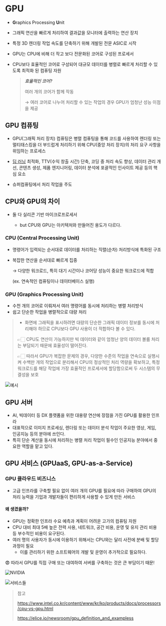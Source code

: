 # GPU

+ **G**raphics Processing **U**nit
+ 그래픽 연산을 빠르게 처리하여 결과값을 모니터에 출력하는 연산 장치
+ 특정 3D 렌더링 작업 속도를 단축하기 위해 개발된 전문 ASIC로 시작
+ GPU는 CPU에 비해 더 작고 보다 전문화된 코어로 구성된 프로세서
+ CPU보다 효율적인 코어로 구성되어 대규모 데이터를 병렬로 빠르게 처리할 수 있도록 최적화 된 컴퓨팅 자원

  > ***효율적인 코어?***
  >
  > 여러 개의 코어가 함께 작동
  >
  > → 여러 코어로 나누어 처리할 수 있는 작업의 경우 GPU가 엄청난 성능 이점을 제공



## GPU 컴퓨팅

+ GPU(그래픽 처리 장치) 컴퓨팅은 병렬 컴퓨팅을 통해 코드를 사용하여 렌더링 또는 멀티태스킹을 더 부드럽게 처리하기 위해 CPU(중앙 처리 장치)의 처리 요구 사항을 위임하는 프로세스
+ [딥 러닝](https://www.hpe.com/kr/ko/what-is/deep-learning.html) 최적화, TTV(수익 창출 시간) 단축, 코딩 중 처리 속도 향상, 데이터 관리 개선, 콘텐츠 생성, 제품 엔지니어링, 데이터 분석에 포괄적인 인사이트 제공 등의 핵심 요소

+ 슈퍼컴퓨팅에서 처리 작업을 주도



## CPU와 GPU의 차이

+ 둘 다 실리콘 기반 마이크로프로세서

  + but CPU와 GPU는 아키텍처와 만들어진 용도가 다르다.

  

### CPU (Central Processing Unit)
+ 명령어가 입력되는 순서대로 데이터를 처리하는 직렬(순차) 처리방식에 특화된 구조
+ 복잡한 연산을 순서대로 빠르게 집중

  → 다양한 워크로드, 특히 대기 시간이나 코어당 성능이 중요한 워크로드에 적합

  (ex. 연속적인 컴퓨팅이나 데이터베이스 실행)



### GPU (Graphics Processing Unit)
+ 수천 개의 코어로 이뤄져서 여러 명령어를 동시에 처리하는 병렬 처리방식
+ 쉽고 단순한 작업을 병렬적으로 대량 처리

> + 화면에 그래픽을 표시하려면 대량의 단순한 그래픽 데이터 정보를 동시에 처리해야 하므로 CPU보다 GPU 사용이 더 적합하다 볼 수 있다.
>
> 👉🏻 CPU도 연산이 가능하지만 빅 데이터와 같이 엄청난 양의 데이터 볼륨 처리는 부담되기 때문에 효율성이 떨어진다.
>
> 👉🏻 따라서 GPU가 복잡한 문제의 경우, 다양한 수준의 작업을 연속으로 실행시켜 수백만 개의 작업으로 분리해서 CPU의 정상적인 처리 역량을 확보하고, 특정 워크로드를 해당 작업에 가장 효율적인 프로세서에 할당함으로써 두 시스템의 무결성을 보호



 ![예시](https://cdn-api.elice.io/api-attachment/attachment/4810164efc5e4877936f446266bd79a0/image.png)



## GPU 서버

+ AI, 빅데이터 등 DX 플랫폼을 위한 대용량 연산에 장점을 가진 GPU를 활용한 인프라
+ 대표적으로 이미지 프로세싱, 렌더링 또는 데이터 분석 작업이 주요한 영상, 게임, 인공지능 등의 분야에 쓰인다.
+ 특히 단순 계산을 동시에 처리하는 병렬 처리 작업이 필수인 인공지능 분야에서 중요한 역할을 맡고 있다. 



## GPU 서비스 (GPUaaS, GPU-as-a-Service)

### GPU 클라우드 비즈니스 

+ 고급 인프라를 구축할 필요 없이 여러 개의 GPU를 필요에 따라 구매하여 GPU의 처리 능력을 기업과 개발자들이 편리하게 사용할 수 있게 만든 서비스



#### 왜 생겼을까?

+ GPU는 정확한 인프라 수요 예측과 계획이 어려운 고가의 컴퓨팅 자원
+ CPU 대비 최대 5배 높은 전력 사용, 네트워크, 공간 비용, 운영 및 유지 관리 비용 등 부수적인 비용이 요구된다.
+ 여러 명의 사용자가 동시에 이용하기 위해서는 CPU와는 달리 사전에 분배 및 할당 과정이 필요
  + 이를 관리하기 위한 소프트웨어의 개발 및 운영이 추가적으로 필요하다.

😨 따라서 GPU를 직접 구매 또는 대여하여 서버를 구축하는 것은 큰 부담이기 때문!





![NVIDIA](https://cdn-api.elice.io/api-attachment/attachment/e1de32a8842a4dafb2e4ecb525122336/image.png)

![서비스들](https://cdn-api.elice.io/api-attachment/attachment/6640fe0820224f73b0b774e2075b3ab2/GPU%EB%89%B4%EC%8A%A4%EB%A3%B8%20%EC%BD%98%ED%85%90%EC%B8%A0%20%EC%9D%B4%EB%AF%B8%EC%A7%80.png)





> 참고
>
> https://www.intel.co.kr/content/www/kr/ko/products/docs/processors/cpu-vs-gpu.html
>
> https://elice.io/newsroom/gpu_definition_and_exampless